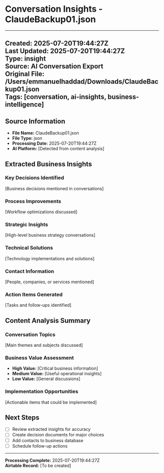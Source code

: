 # Conversation Insights - ClaudeBackup01.json

---
**Created:** 2025-07-20T19:44:27Z  
**Last Updated:** 2025-07-20T19:44:27Z  
**Type:** insight  
**Source:** AI Conversation Export  
**Original File:** /Users/emmanuelhaddad/Downloads/ClaudeBackup01.json  
**Tags:** [conversation, ai-insights, business-intelligence]  
---

## Source Information
- **File Name:** ClaudeBackup01.json
- **File Type:** json
- **Processing Date:** 2025-07-20T19:44:27Z
- **AI Platform:** [Detected from content analysis]

## Extracted Business Insights

### Key Decisions Identified
[Business decisions mentioned in conversations]

### Process Improvements
[Workflow optimizations discussed]

### Strategic Insights
[High-level business strategy conversations]

### Technical Solutions
[Technology implementations and solutions]

### Contact Information
[People, companies, or services mentioned]

### Action Items Generated
[Tasks and follow-ups identified]

## Content Analysis Summary

### Conversation Topics
[Main themes and subjects discussed]

### Business Value Assessment
- **High Value:** [Critical business information]
- **Medium Value:** [Useful operational insights]  
- **Low Value:** [General discussions]

### Implementation Opportunities
[Actionable items that could be implemented]

## Next Steps
- [ ] Review extracted insights for accuracy
- [ ] Create decision documents for major choices
- [ ] Add contacts to business database
- [ ] Schedule follow-up actions

---
**Processing Complete:** 2025-07-20T19:44:27Z  
**Airtable Record:** [To be created]
